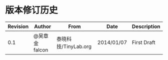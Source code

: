 # 版本修订历史

|Revision | Author      | From               |  Date      |  Description |
|---------|-------------|--------------------|------------|--------------|
|  0.1    |@吴章金falcon|泰晓科技/TinyLab.org| 2014/01/07 |  First Draft |
